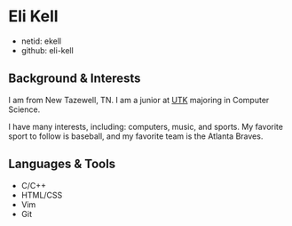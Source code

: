 # Eli Kell

* netid: ekell
* github: eli-kell

## Background & Interests

I am from New Tazewell, TN. I am a junior at [UTK](https://utk.edu) majoring in Computer Science.

I have many interests, including: computers, music, and sports. My favorite
sport to follow is baseball, and my favorite team is the Atlanta Braves.

## Languages & Tools

* C/C++
* HTML/CSS
* Vim
* Git
